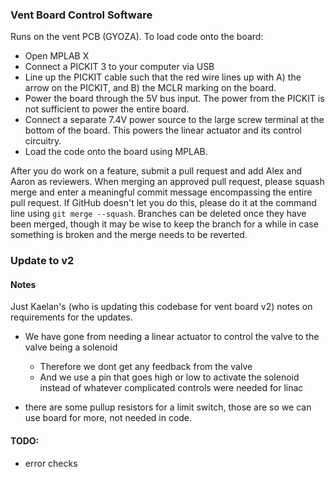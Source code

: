 ### Vent Board Control Software

Runs on the vent PCB (GYOZA). To load code onto the board:
* Open MPLAB X
* Connect a PICKIT 3 to your computer via USB
* Line up the PICKIT cable such that the red wire lines up with A) the arrow on the PICKIT, and B) the MCLR marking on the board.
* Power the board through the 5V bus input. The power from the PICKIT is not sufficient to power the entire board.
* Connect a separate 7.4V power source to the large screw terminal at the bottom of the board. This powers the linear actuator and its control circuitry.
* Load the code onto the board using MPLAB.

After you do work on a feature, submit a pull request and add Alex and Aaron as reviewers. When merging an approved pull request, please squash merge and enter a meaningful commit message encompassing the entire pull request. If GitHub doesn't let you do this, please do it at the command line using `git merge --squash`. Branches can be deleted once they have been merged, though it may be wise to keep the branch for a while in case something is broken and the merge needs to be reverted.

### Update to v2
#### Notes
Just Kaelan's (who is updating this codebase for vent board v2) notes on requirements for the updates.

* We have gone from needing a linear actuator to control the valve to the valve being a solenoid
  * Therefore we dont get any feedback from the valve
  * And we use a pin that goes high or low to activate the solenoid instead of whatever complicated controls were needed for linac

* there are some pullup resistors for a limit switch, those are so we can use board for more, not needed in code.

#### TODO:
* error checks

